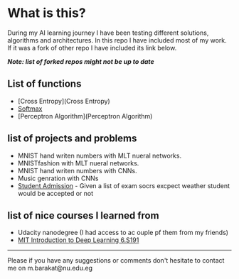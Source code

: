 
# What is this?
During my AI learning journey I have been testing different solutions, algorithms and architectures. In this repo I have included most of my work. If it was a fork of other repo I have included its link below. 

<b>*Note: list of forked repos might not be up to date*</b>

## List of functions 
- [Cross Entropy](Cross Entropy)
- [Softmax](Softmax)
- [Perceptron Algorithm](Perceptron Algorithm) 

## list of projects and problems
- MNIST hand writen numbers with MLT nueral networks.
- MNISTfashion with MLT nueral networks.
- MNIST hand writen numbers with CNNs.
- Music genration with CNNs
- [Student Admission](student-admissions) - Given a list of exam socrs excpect weather student would be accepted or not

## list of nice courses I learned from
- Udacity nanodegree (I had access to ac ouple pf them from my friends)
- [MIT Introduction to Deep Learning 6.S191](http://introtodeeplearning.com/)

<hr>
Please if you have any suggestions or comments don't hesitate to contact me on 
m.barakat@nu.edu.eg
